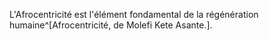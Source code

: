 <!-- TITLE: Afrocentricité -->
<!-- SUBTITLE: Présentation de l'afrocentricité -->

L'Afrocentricité est l'élément fondamental de la régénération humaine^[Afrocentricité, de Molefi Kete Asante.].
